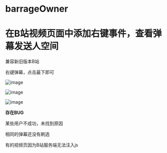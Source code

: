 # barrageOwner
# 在B站视频页面中添加右键事件，查看弹幕发送人空间

兼容新旧版本B站

右键弹幕，点击最下即可

![image](https://github.com/jokerreton/barrageOwner/blob/master/example/oldVersion.jpg)

![image](https://github.com/jokerreton/barrageOwner/blob/master/example/newVersion.jpg)

![image](https://github.com/jokerreton/barrageOwner/blob/master/example/space.jpg)

**存在BUG**

某些用户不成功，未找到原因

相同的弹幕还没有刷选

有的视频页因为B站服务端无法注入js
